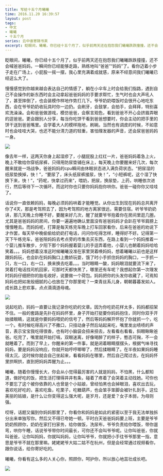 ```yaml
---
title: 写给十五个月曦曦
time: 2016.11.20 16:39:57
layout: post
tags:
- 中文
- 曦曦
- 十五个月
series: 云中谁寄锦书来
excerpt: 眨眼间，曦曦，你已经十五个月了，似乎前两天还在抱怨我们曦曦跌跌撞撞，还不会喊爸爸妈妈，一瞬间你已经能够走路，熟练地叫“爸爸”“妈妈”了。看你迈着小步子走在广场上，小屁股一摇一摆，我心里充满着成就感，原来不经意间我们曦曦已经这么大了。
---
```

<div style='margin:0 auto;width:0px;height:0px;overflow:hidden;'>
<img src="http://blog.zhangweixiang.com/img/post/2016-11-20-to-fifteen-months-my-son/mmexport1478609683828.jpg" title="微信分享缩略图" width='700'>
</div>

<div style='margin:0 auto;overflow:hidden;display:none' id='music'>
<iframe frameborder="no" border="0" marginwidth="0" marginheight="0" width=298 height=52 src="http://music.163.com/outchain/player?type=2&id=540470&auto=0&height=32"></iframe>
</div>
<script type="text/javascript">
setTimeout(function(){$("#music").show().html("<iframe frameborder='no' border='0' marginwidth='0' marginheight='0' width=298 height=52 src='http://music.163.com/outchain/player?type=2&id=540470&auto=0&height=32'></iframe>")}, 1000);

</script>
眨眼间，曦曦，你已经十五个月了，似乎前两天还在抱怨我们曦曦跌跌撞撞，还不会喊爸爸妈妈，一瞬间你已经能够走路，熟练地叫“爸爸”“妈妈”了。看你迈着小步子走在广场上，小屁股一摇一摆，我心里充满着成就感，原来不经意间我们曦曦已经这么大了。

慢慢感觉到你越来越会表达自己的情感了，躺在小伞车上时会给我们指路，遇到自己不会操作的新东西时会主动拿起爸爸妈妈的手要求帮忙，生气时也会大声吼人了，甚至摔倒了，也会装模作样地作势打几下。爷爷奶奶喂饭时会很开心地吃东西，会在爷爷奶奶收玩具时你一边扔。会刷牙，会鼓掌，会拍手，会拜拜，特别喜欢洗澡澡。会和爸爸做游戏，模仿爸爸，会察言观色，看到爸爸不开心会挤眉弄眼的逗爸爸。更会跟别人分享，每当你吃饼干看到爸爸想要时，你会主动的把手里的饼干送到爸爸嘴里。会学着大人的模样拖地，刷碗。当然也有调皮的时候，不如意时也会哇哇大哭，也还不能分清力道的轻重，害怕理发器的声音，还会尿爸爸妈妈一身。

<img src="{{ site.loadingImg }}" style="max-width: 400px; max-height: 400px;" data-src="http://blog.zhangweixiang.com/img/post/2016-11-20-to-fifteen-months-my-son/mmexport1480659975858.jpg" />

像去年一样，这两天你身上起湿疹了，小腿屁股上红红一片，爸爸妈妈着急上火，晚上不敢给你穿纸尿裤，只得用防尿垫铺在床上，每天晚上你要醒来好几次，每次醒来就是一场战争，爸爸妈妈的cpu瞬间由休眠状态进入满负荷状态。“把尿湿的纸尿垫换掉，快！”，“要尿了，床头纸尿裤接尿，快！”，“小短裤呢，这个湿了快换下来，快！”，“药呢，快拿过药来”，喂奶，把尿，换尿垫，上药，哄睡依次进行，然后等待下一次循环。而这时你也只要你妈妈抱你哄你。爸爸一碰你你又哇哇了。

话说你一直依赖妈妈，每晚必须妈妈哄着才能睡觉。从你出生到现在妈妈总共离开你了4天，那是考驾照去了，因为考驾照的地方离家很远，需要住宿。听爷爷奶奶讲，那几天晚上你睡不好，要醒来好几次，醒了就要爷爷抱着你在房间里逛几圈，尤其是爸爸妈妈的房间，你要一遍遍地确认里面没有爸爸妈妈才会趴在爷爷肩膀上慢慢睡去。而妈妈呢，打算是每天练完车晚上打车回家看你，后来在爸爸的劝说下才作罢，每天早中晚偷偷给奶奶打电话，问问你吃得怎样，睡得好不好。记得第一天下午练完车，爸爸陪妈妈去考点旁的市集去买东西，在路上看到一个妈妈推着一个婴儿推车散步，夕阳下那个妈妈握着婴儿的手逗弄着他，小婴儿也朝着妈妈哈哈笑着。。。妈妈想着没准这时候曦曦没准在家里哭着唤妈妈，想着曦曦以前也是这样跟妈妈玩，也会趴在妈妈胸口上撒娇玩耍，饿了时小手抓住妈妈的胸口，一手抓一只，左一口，右一口，换来换去吃着。。。当时眼睛一酸，妈妈眼泪就要流下来了，哭着打电话找司机回家，可那时天都快黑了，哪里还有车呢？我想起你第一次理发时妈妈仔细把你的胎毛收好，说要做一个荷包。妈妈把你的头发你收藏了，可焉知妈妈也把如发般细腻的心也放在了你那里呢？一束青丝系儿身，朝朝暮暮发如人。成长路上悲欢事，点点滴滴道母魂。

<img src="{{ site.loadingImg }}" style="max-width: 400px; max-height: 400px;" data-src="http://blog.zhangweixiang.com/img/post/2016-11-20-to-fifteen-months-my-son/mmexport1480659964890.jpg" />

说起吃奶，妈妈一直要让我记录你吃奶的文章。因为你吃奶花样太多，妈妈都招架不住。一般的套路是先扑在妈妈怀里，身子开始打挺要你妈妈抱住，同时你双手开始揉眼睛，这就是你要妈妈喂奶的信号了，然后等妈妈解开怀抱了你就抓一个，吃一个。有时候吃得高兴了不撒口，只扭动身子然后站起来吃，嘴里发出啧啧的声音，表示宝宝我吃得很香，也有时小脑袋会扭来扭去，左看看右看看，斜眼瞅瞅爸爸。吃完了，嘴里就开始打嗝，双眼迷离，好像喝醉了的样子，憨态可掬，不一会就睡着了。而到了早上，你醒来的第一件事，就是闭着眼睛摆摆头，根据气味寻找妈妈，要是妈妈没响应，你就开始哼哼唧唧了，然后揉眼睛了。在半夜如果妈妈睡得太沉，这时候你就会自己坐起来，看看妈妈在哪里，然后自己爬过去，在妈妈怀里拱啊拱，直到把妈妈弄醒为止。。。

曦曦，随着你慢慢长大，你会从小觉得最厉害的人就是妈妈，不怕黑，什么都知道，做好吃的饭，把生活打理得井井有条，碰着了疼着了会哭着主动找她。可你也不要忘了这个被你依靠的人也曾是个小姑娘，曾经怕黑也会掉眼泪，喜欢出去玩，喜欢吃好吃的，喜欢吃鱼，吃栗子，吃糖葫芦，也会笨手笨脚会被针扎到手。这位美丽的姑娘，是什么让你变得这么强大呢，是岁月，还是爱？女子本弱，为母则强。

哎呀，话题又偏到你妈妈那里了，你看你和妈妈是如此的紧密以至于我无法单独拆分出来单独写你。然后又不得已夸她一顿。平时白天爸爸妈妈要上班，主要是爷爷奶奶照顾你，奶奶在家打扫家务，给你做饭，洗尿布，爷爷负责给你喂饭，带你遛弯，哄你午睡，话说爷爷带你时间最长，可你还不会叫爷爷呢。让你叫爸爸，你就叫爸爸，让你叫妈妈，你就叫妈妈，让你叫爷爷，你就把小手往爷爷那里一指，意思是爷爷不就在那里嘛。姥姥姥爷大姑二姑不在杭州，但是会经常通过视频看你，跟你说话，给你寄好吃的。

曦曦，你看有这么多的人关心你，照顾你，呵护你，所以放心地茁壮成长吧。


<img src="{{ site.loadingImg }}" style="max-width: 400px; max-height: 400px;" data-src="http://blog.zhangweixiang.com/img/post/2016-11-20-to-fifteen-months-my-son/mmexport1480644750766.jpg" />


